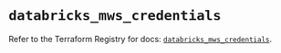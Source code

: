 # `databricks_mws_credentials`

Refer to the Terraform Registry for docs: [`databricks_mws_credentials`](https://registry.terraform.io/providers/databricks/databricks/1.65.0/docs/resources/mws_credentials).
